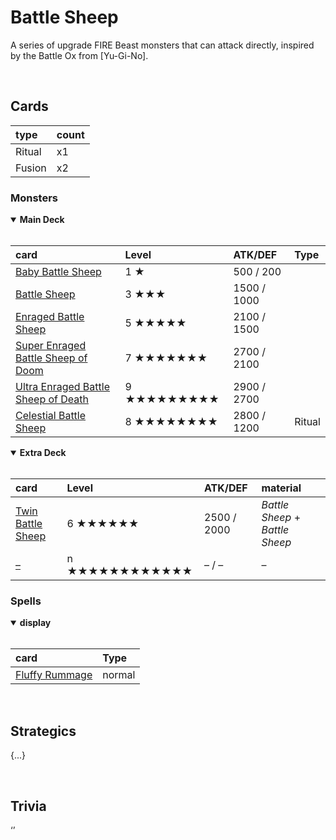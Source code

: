 # Battle Sheep

A series of upgrade FIRE Beast monsters that can attack directly, inspired by the Battle Ox from [Yu-Gi-No].


<br>


## Cards

| type | count |
| :--- | :---- |
| Ritual | x1 |
| Fusion | x2 |

### Monsters

<details open>
  <summary> <b> Main Deck </b> </summary> <br>

| card | Level | ATK/DEF | Type |
| :--- | :---- | :------ | :--- |
| [Baby Battle Sheep](../cards/monsters/standard/Baby%20Battle%20Sheep.md) | 1 ★ | 500 / 200 | |
| [Battle Sheep](../cards/monsters/standard/Battle%20Sheep.md) | 3 ★★★ | 1500 / 1000 | |
| [Enraged Battle Sheep](../cards/monsters/standard/Enraged%20Battle%20Sheep.md) | 5 ★★★★★ | 2100 / 1500 | |
| [Super Enraged Battle Sheep of Doom](../cards/monsters/standard/Super%20Enraged%20Battle%20Sheep%20of%20Doom.md) | 7 ★★★★★★★ | 2700 / 2100 | |
| [Ultra Enraged Battle Sheep of Death](../cards/monsters/standard/Ultra%20Enraged%20Battle%20Sheep%20of%20Death.md) | 9 ★★★★★★★★★ | 2900 / 2700 | |
| [Celestial Battle Sheep](../cards/monsters/ritual/Celestial%20Battle%20Sheep.md) | 8 ★★★★★★★★ | 2800 / 1200 | Ritual |

</details>

<details open>
  <summary> <b> Extra Deck </b> </summary> <br>

| card | Level | ATK/DEF | material |
| :--- | :---- | :------ | :------- |
| [Twin Battle Sheep](../cards/monsters/fusion/Twin%20Battle%20Sheep.md) | 6 ★★★★★★ | 2500 / 2000 | *Battle Sheep* + *Battle Sheep* |
| [–](../cards/monsters/–/–.md) | n ★★★★★★★★★★★★ | – / – | – |

</details>

### Spells

<details open>
  <summary> <b> display </b> </summary> <br>

| card | Type |
| :--- | :--- |
| [Fluffy Rummage](../cards/spells/Fluffy%20Rummage.md) | normal |

</details>


<br>


## Strategics

{...}


<br>


## Trivia

‘’